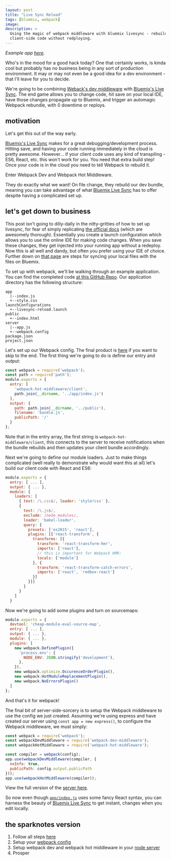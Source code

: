 ```yaml
---
layout: post
title: "Live Sync Reload"
tags: [bluemix, webpack]
image:
description: >
  Using the magic of webpack middleware with bluemix livesync - rebuild your
  client-side code without redploying.
---
```


*Example app [here][gh].*

Who's in the mood for a good hack today? One that certainly works, is kinda cool
but probably has no business being in any sort of production environment. It may
or may not even be a good idea for a dev environment - that I'll leave for you
to decide.

We're going to be combining [Weback's dev middleware][wdm] with [Bluemix's Live
Sync][ls]. The end game allows you to change code, hit save on your local IDE,
have those changes propagate up to Bluemix, and trigger an automagic Webpack
rebundle, with 0 downtime or reploys.

## motivation

Let's get this out of the way early.

[Bluemix's Live Sync][ls] makes for a great debugging/development process.
Hitting save, and having your code running immediately in the cloud is pretty
awesome. However... if your client code uses any kind of transpiling - ES6,
React, etc. this won't work for you. You need that extra build step! Once your
code is in the cloud you need to tell Webpack to rebuild it.

Enter Webpack Dev and Webpack Hot Middleware.

They do exactly what we want! On file change, they rebuild our dev bundle,
meaning you can take advantage of what [Bluemix Live Sync][ls] has to offer
despite having a complicated set up.

## let's get down to business

This post isn't going to dilly-dally in the nitty-gritties of how to set up
livesync, for fear of simply replicating [the official docs][ls] (which are
awesomely thorough). Essentially you create a launch configuration which allows
you to use the online IDE for making code changes. When you save these changes,
they get injected into your running app without a redeploy. Now this is all well
and dandy, but often you prefer using your IDE of choice. Further down on [that
page][ls] are steps for syncing your local files with the files on Bluemix.

To set up with webpack, we'll be walking through an example application. You can
find the completed code [at this GitHub Repo][gh]. Our application directory has
the following structure:

~~~
app
  |--index.js
  +--style.css
launchConfigurations
  +--livesync-reload.launch
public
  +--index.html
server
  |--app.js
  +--webpack.config
package.json
project.json
~~~

Let's set up our Webpack config. The final product is [here][wgh] if you want to
skip to the end. The first thing we're going to do is define our entry and output:

~~~js
const webpack = require('webpack');
const path = require('path');
module.exports = {
  entry: [
    'webpack-hot-middleware/client',
    path.join(__dirname, '../app/index.js')
  ],
  output: {
    path: path.join(__dirname, '../public'),
    filename: 'bundle.js',
    publicPath: '/'
  }
};
~~~

Note that in the entry array, the first string is `webpack-hot-middleware/client`,
this connects to the server to receive notifications when the bundle rebuilds
and then updates your client bundle accordingly.

Next we're going to define our module loaders. Just to make things complicated
(well really to demonstrate why would want this at all) let's build our client
code with React and ES6:

~~~js
module.exports = {
  entry: [ ... ],
  output: { ... },
  module: {
    loaders: [
      { test: /\.css$/, loader: 'style!css' },
      {
        test: /\.js$/,
        exclude: /node_modules/,
        loader: 'babel-loader',
        query: {
          presets: ['es2015', 'react'],
          plugins: [['react-transform', {
            transforms: [{
              transform: 'react-transform-hmr',
              imports: ['react'],
              // this is important for Webpack HMR:
              locals: ['module']
            }, {
              transform: 'react-transform-catch-errors',
              imports: ['react', 'redbox-react']
            }]
          }]]
        }
      }
    ]
  }
~~~

Now we're going to add some plugins and turn on sourcemaps:

~~~js
module.exports = {
  devtool: 'cheap-module-eval-source-map',
  entry: [ ... ],
  output: { ... },
  module: { ... },
  plugins: [
    new webpack.DefinePlugin({
      'process.env': {
        NODE_ENV: JSON.stringify('development'),
      },
    }),
    new webpack.optimize.OccurenceOrderPlugin(),
    new webpack.HotModuleReplacementPlugin(),
    new webpack.NoErrorsPlugin()
  ]
};
~~~

And that's it for webpack!

The final bit of server-side-sorcery is to setup the Webpack middleware to use
the config we just created. Assuming we're using express and have created our
server using `const app = new express()`, to configure the Webpack middleware,
we must simply:

~~~js
const webpack = require('webpack');
const webpackDevMiddleware = require('webpack-dev-middleware');
const webpackHotMiddleware = require('webpack-hot-middleware');

const compiler = webpack(config);
app.use(webpackDevMiddleware(compiler, {
  noInfo: true,
  publicPath: config.output.publicPath
}));
app.use(webpackHotMiddleware(compiler));
~~~

View the full version of the [server here][sv].

So now even though [`app/index.js`][ix] uses some fancy React syntax, you can
harness the beauty of [Bluemix Live Sync][ls] to get instant, changes when you
edit locally.

## the sparknotes version

  1. Follow all steps [here][ls]
  1. Setup your [webpack config][wgh]
  1. Setup webpack dev and webpack hot middleware in your [node server][sv]
  1. Prosper

[bx]:  http://bluemix.net/
[ls]:  https://hub.jazz.net/tutorials/livesync/
[gh]:  https://github.com/kauffecup/livesync-reload
[wdm]: https://webpack.github.io/docs/webpack-dev-middleware.html
[wgh]: https://github.com/kauffecup/livesync-reload/blob/master/server/webpack.config
[ix]:  https://github.com/kauffecup/livesync-reload/blob/master/app/index.js
[sv]:  https://github.com/kauffecup/livesync-reload/blob/master/server/app.js
